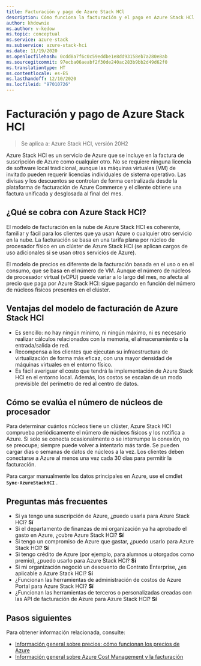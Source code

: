 ```yaml
---
title: Facturación y pago de Azure Stack HCl
description: Cómo funciona la facturación y el pago en Azure Stack HCl.
author: khdownie
ms.author: v-kedow
ms.topic: conceptual
ms.service: azure-stack
ms.subservice: azure-stack-hci
ms.date: 11/19/2020
ms.openlocfilehash: 0cdd8a7f6c0c59eddbe1e8dd93158eb7a280e8ab
ms.sourcegitcommit: 97ecba06aeabf2f30de240ac283b9bb2d49d62f0
ms.translationtype: HT
ms.contentlocale: es-ES
ms.lasthandoff: 12/10/2020
ms.locfileid: "97010726"
---
```

# <a name="azure-stack-hci-billing-and-payment"></a>Facturación y pago de Azure Stack HCl

> Se aplica a: Azure Stack HCI, versión 20H2

Azure Stack HCl es un servicio de Azure que se incluye en la factura de suscripción de Azure como cualquier otro. No se requiere ninguna licencia de software local tradicional, aunque las máquinas virtuales (VM) de invitado pueden requerir licencias individuales de sistema operativo. Las divisas y los descuentos se controlan de forma centralizada desde la plataforma de facturación de Azure Commerce y el cliente obtiene una factura unificada y desglosada al final del mes.

## <a name="what-does-azure-stack-hci-charge-for"></a>¿Qué se cobra con Azure Stack HCl?

El modelo de facturación en la nube de Azure Stack HCI es coherente, familiar y fácil para los clientes que ya usan Azure o cualquier otro servicio en la nube. La facturación se basa en una tarifa plana por núcleo de procesador físico en un clúster de Azure Stack HCl (se aplican cargos de uso adicionales si se usan otros servicios de Azure).

El modelo de precios es diferente de la facturación basada en el uso o en el consumo, que se basa en el número de VM. Aunque el número de núcleos de procesador virtual (vCPU) puede variar a lo largo del mes, no afecta al precio que paga por Azure Stack HCl: sigue pagando en función del número de núcleos físicos presentes en el clúster.

## <a name="advantages-of-the-azure-stack-hci-billing-model"></a>Ventajas del modelo de facturación de Azure Stack HCl

- Es sencillo: no hay ningún mínimo, ni ningún máximo, ni es necesario realizar cálculos relacionados con la memoria, el almacenamiento o la entrada/salida de red.
- Recompensa a los clientes que ejecutan su infraestructura de virtualización de forma más eficaz, con una mayor densidad de máquinas virtuales en el entorno físico.
- Es fácil averiguar el costo que tendrá la implementación de Azure Stack HCl en el entorno local. Además, los costos se escalan de un modo previsible del perímetro de red al centro de datos.

## <a name="how-the-number-of-processor-cores-is-assessed"></a>Cómo se evalúa el número de núcleos de procesador

Para determinar cuántos núcleos tiene un clúster, Azure Stack HCl comprueba periódicamente el número de núcleos físicos y los notifica a Azure. Si solo se conecta ocasionalmente o se interrumpe la conexión, no se preocupe; siempre puede volver a intentarlo más tarde. Se pueden cargar días o semanas de datos de núcleos a la vez. Los clientes deben conectarse a Azure al menos una vez cada 30 días para permitir la facturación.

Para cargar manualmente los datos principales en Azure, use el cmdlet **`Sync-AzureStackHCI`** .

## <a name="faq"></a>Preguntas más frecuentes

- Si ya tengo una suscripción de Azure, ¿puedo usarla para Azure Stack HCl? **Sí**
- Si el departamento de finanzas de mi organización ya ha aprobado el gasto en Azure, ¿cubre Azure Stack HCl? **Sí**
- Si tengo un compromiso de Azure que gastar, ¿puedo usarlo para Azure Stack HCl? **Sí**
- Si tengo crédito de Azure (por ejemplo, para alumnos u otorgados como premio), ¿puedo usarlo para Azure Stack HCl? **Sí**
- Si mi organización negoció un descuento de Contrato Enterprise, ¿es aplicable a Azure Stack HCl? **Sí**
- ¿Funcionan las herramientas de administración de costos de Azure Portal para Azure Stack HCI? **Sí**
- ¿Funcionan las herramientas de terceros o personalizadas creadas con las API de facturación de Azure para Azure Stack HCl? **Sí**

## <a name="next-steps"></a>Pasos siguientes

Para obtener información relacionada, consulte:

- [Información general sobre precios: cómo funcionan los precios de Azure](https://azure.microsoft.com/pricing/)
- [Información general sobre Azure Cost Management y la facturación](/azure/cost-management-billing/cost-management-billing-overview)
